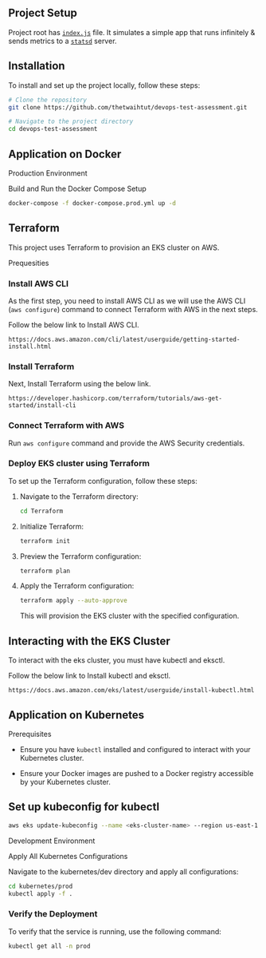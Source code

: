 ## Project Setup

Project root has [`index.js`](/index.js) file. It simulates a simple app that runs infinitely & sends metrics to a [`statsd`](https://github.com/statsd/statsd) server.


## Installation
To install and set up the project locally, follow these steps:

```bash
# Clone the repository
git clone https://github.com/thetwaihtut/devops-test-assessment.git

# Navigate to the project directory
cd devops-test-assessment
```
## Application on Docker

Production Environment

Build and Run the Docker Compose Setup

```bash
docker-compose -f docker-compose.prod.yml up -d
```

## Terraform
This project uses Terraform to provision an EKS cluster on AWS.

Prequesities

### Install AWS CLI 

As the first step, you need to install AWS CLI as we will use the AWS CLI (`aws configure`) command to connect Terraform with AWS in the next steps.

Follow the below link to Install AWS CLI.
```
https://docs.aws.amazon.com/cli/latest/userguide/getting-started-install.html
```

### Install Terraform

Next, Install Terraform using the below link.
```
https://developer.hashicorp.com/terraform/tutorials/aws-get-started/install-cli
```

### Connect Terraform with AWS

Run `aws configure` command and provide the AWS Security credentials.

### Deploy EKS cluster using Terraform
To set up the Terraform configuration, follow these steps:

1. Navigate to the Terraform directory:

    ```bash
    cd Terraform
    ```

2. Initialize Terraform:

    ```bash
    terraform init
    ```

3. Preview the Terraform configuration:
   
    ```bash
    terraform plan
    ```
  
4. Apply the Terraform configuration:

    ```bash
    terraform apply --auto-approve
    ```

    This will provision the EKS cluster with the specified configuration.

## Interacting with the EKS Cluster

To interact with the eks cluster, you must have kubectl and eksctl.

Follow the below link to Install kubectl and eksctl.
```
https://docs.aws.amazon.com/eks/latest/userguide/install-kubectl.html
```

## Application on Kubernetes

Prerequisites

* Ensure you have ```kubectl``` installed and configured to interact with your Kubernetes cluster.

* Ensure your Docker images are pushed to a Docker registry accessible by your Kubernetes cluster.

## Set up kubeconfig for kubectl

```bash
aws eks update-kubeconfig --name <eks-cluster-name> --region us-east-1
```

Development Environment

Apply All Kubernetes Configurations

Navigate to the kubernetes/dev directory and apply all configurations:

```bash
cd kubernetes/prod
kubectl apply -f .
```
### Verify the Deployment
To verify that the service is running, use the following command:

```bash
kubectl get all -n prod
```

